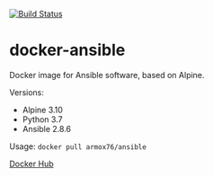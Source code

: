 [![Build Status](https://travis-ci.com/justdoit176/docker-ansible.svg?branch=master)](https://travis-ci.com/justdoit176/docker-ansible)
# docker-ansible
Docker image for Ansible software, based on Alpine.

Versions:
- Alpine 3.10
- Python 3.7
- Ansible 2.8.6

Usage:
`docker pull armox76/ansible`

[Docker Hub](https://hub.docker.com/r/armox76/ansible/)
